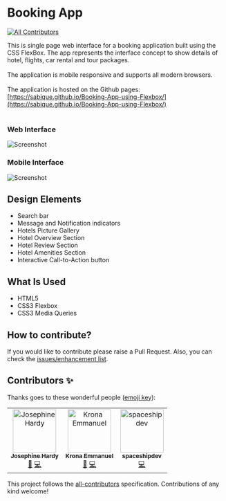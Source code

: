 # Booking App
[![All Contributors](https://img.shields.io/badge/all_contributors-3-orange.svg?style=flat-square)](#contributors)

This is single page web interface for a booking application built using the CSS FlexBox. The app represents the interface concept to show details of hotel, flights, car rental and tour packages.
<br><br>
The application is mobile responsive and supports all modern browsers.
<br><br>
The application is hosted on the Github pages: [https://sabique.github.io/Booking-App-using-Flexbox/](https://sabique.github.io/Booking-App-using-Flexbox/)
<br><br>
### Web Interface
![Screenshot](https://i.imgur.com/VzDjzCe.png)
### Mobile Interface
![Screenshot](https://i.imgur.com/VrTL2gd.png)

## Design Elements
* Search bar
* Message and Notification indicators
* Hotels Picture Gallery
* Hotel Overview Section
* Hotel Review Section
* Hotel Amenities Section
* Interactive Call-to-Action button

## What Is Used
* HTML5
* CSS3 Flexbox
* CSS3 Media Queries


## How to contribute?
If you would like to contribute please raise a Pull Request. Also, you can check the [issues/enhancement list](https://github.com/sabique/Booking-App-using-Flexbox/issues).

## Contributors ✨

Thanks goes to these wonderful people ([emoji key](https://allcontributors.org/docs/en/emoji-key)):

<!-- ALL-CONTRIBUTORS-LIST:START - Do not remove or modify this section -->
<!-- prettier-ignore -->
<table>
  <tr>
    <td align="center"><a href="https://twitter.com/JosieMHardy"><img src="https://avatars1.githubusercontent.com/u/1618805?v=4" width="100px;" alt="Josephine Hardy"/><br /><sub><b>Josephine Hardy</b></sub></a><br /><a href="#design-thewhiteswan" title="Design">🎨</a> <a href="https://github.com/sabique/Booking-App-using-Flexbox/commits?author=thewhiteswan" title="Code">💻</a></td>
    <td align="center"><a href="http://www.kronaemmanuel.com"><img src="https://avatars0.githubusercontent.com/u/18748983?v=4" width="100px;" alt="Krona Emmanuel"/><br /><sub><b>Krona Emmanuel</b></sub></a><br /><a href="#design-kronaemmanuel" title="Design">🎨</a> <a href="https://github.com/sabique/Booking-App-using-Flexbox/commits?author=kronaemmanuel" title="Code">💻</a></td>
    <td align="center"><a href="https://github.com/SpaceShipDev"><img src="https://avatars1.githubusercontent.com/u/10591503?v=4" width="100px;" alt="spaceshipdev"/><br /><sub><b>spaceshipdev</b></sub></a><br /><a href="https://github.com/sabique/Booking-App-using-Flexbox/commits?author=SpaceShipDev" title="Code">💻</a></td>
  </tr>
</table>

<!-- ALL-CONTRIBUTORS-LIST:END -->

This project follows the [all-contributors](https://github.com/all-contributors/all-contributors) specification. Contributions of any kind welcome!
